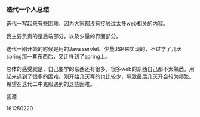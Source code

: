 ### 迭代一个人总结

迭代一写起来有些困难，因为大家都没有接触过太多web相关的内容。

我主要负责的是后端部分，以及少量的界面部分。

迭代一刚开始的时候是用的Java servlet、少量JSP来实现的，不过学了几天spring那一套东西后，又迁移到了spring上。

总体的感受就是，自己要学的东西还有很多，很多web的东西自己都不太熟悉，用起来遇到了很多的困难。刚开始几天写的也比较少，导致最后几天开会较为频繁。希望在迭代二中克服遇到的这些困难。

訾源

161250220